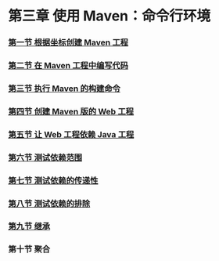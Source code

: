 # 第三章 使用 Maven：命令行环境

### [第一节 根据坐标创建 Maven 工程](第三章使用Maven：命令行环境/第一节%20根据坐标创建%20Maven%20工程.md)

### [第二节 在 Maven 工程中编写代码](第三章使用Maven：命令行环境/第二节%20在%20Maven%20工程中编写代码.md)

### [第三节 执行 Maven 的构建命令](第三章使用Maven：命令行环境/第三节%20执行%20Maven%20的构建命令.md)

### [第四节 创建 Maven 版的 Web 工程](第三章使用Maven：命令行环境/第四节%20创建%20Maven%20版的%20Web%20工程.md)

### [第五节 让 Web 工程依赖 Java 工程](第三章使用Maven：命令行环境/第五节%20让%20Web%20工程依赖%20Java%20工程.md)

### [第六节 测试依赖范围](第三章使用Maven：命令行环境/第六节%20测试依赖范围.md)

### [第七节 测试依赖的传递性](第三章使用Maven：命令行环境/第七节%20测试依赖的传递性.md)

### [第八节 测试依赖的排除](第三章使用Maven：命令行环境/第八节%20测试依赖的排除.md)

### [第九节 继承](第三章使用Maven：命令行环境/第九节%20继承.md)

### 第十节 聚合